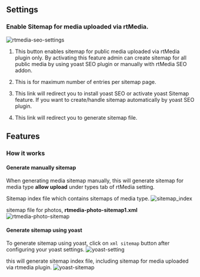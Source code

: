 ## Settings

### Enable Sitemap for media uploaded via rtMedia.

![rtmedia-seo-settings](https://cloud.githubusercontent.com/assets/9261540/9434396/23dd689a-4a5c-11e5-9662-2d754e43eaa9.png)

1. This button enables sitemap for public media uploaded via rtMedia plugin only. By activating this feature admin can create sitemap for all public media by using yoast SEO plugin or manually with rtMedia SEO addon.

2. This is for maximum number of entries per sitemap page.

3. This link will redirect you to install yoast SEO or activate yoast Sitemap feature.
If you want to create/handle sitemap automatically by yoast SEO plugin.

4. This link will redirect you to generate sitemap file. 


## Features

### How it works

#### Generate manually sitemap
When generating media sitemap manually, this will generate sitemap for media type **allow upload** under types tab of rtMedia setting.

Sitemap index file which contains sitemaps of media type.
![sitemap_index](https://cloud.githubusercontent.com/assets/9261540/9434859/4917abee-4a60-11e5-9d6c-92beee64759c.png)

sitemap file for photos, **rtmedia-photo-sitemap1.xml** 
![rtmedia-photo-sitemap](https://cloud.githubusercontent.com/assets/9261540/9434999/87448fda-4a61-11e5-93e1-f12a2889060a.png)

#### Generate sitemap using yoast

To generate sitemap using yoast, click on `xml sitemap` button after configuring your yoast settings.
![yoast-setting](https://cloud.githubusercontent.com/assets/9261540/9435094/52d09f2c-4a62-11e5-85df-df1a8ea08716.png)

this will generate sitemap index file, including sitemap for media uploaded via rtmedia plugin.
![yoast-sitemap](https://cloud.githubusercontent.com/assets/9261540/9435100/665a89c2-4a62-11e5-9933-360113fbc675.png)

